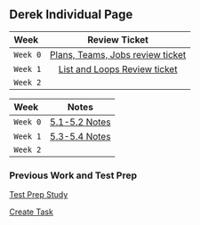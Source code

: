 ## Derek Individual Page

| Week | Review Ticket
| :--- | :---: |
| `Week 0` | [Plans, Teams, Jobs review ticket](https://github.com/DerekBokelman/IndividualPage/issues/1) |
| `Week 1` | [List and Loops Review ticket](https://github.com/DerekBokelman/IndividualPage/issues/2) |
| `Week 2` |  |


| Week | Notes |
| :--- | :---: |
| `Week 0` | [5.1-5.2 Notes](https://derekbokelman.github.io/IndividualPage/5.1-5.2%20notes) |
| `Week 1` | [5.3-5.4 Notes](https://derekbokelman.github.io/IndividualPage/5.3-5.4%20notes) |
| `Week 2` |  |

### Previous Work and Test Prep

[Test Prep Study](https://derekbokelman.github.io/IndividualPage/Test%20Prep%20Study)

[Create Task](https://derekbokelman.github.io/IndividualPage/createtask)
